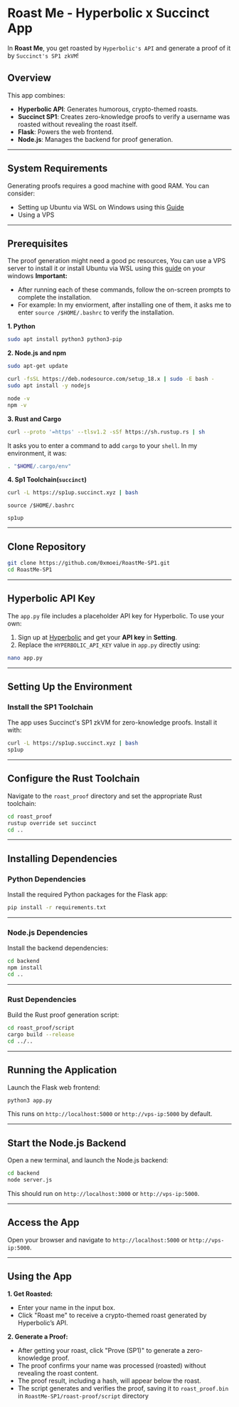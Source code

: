 # Roast Me - Hyperbolic x Succinct App
In **Roast Me**, you get roasted by `Hyperbolic's API` and generate a proof of it by `Succinct's SP1 zkVM`!

## Overview
This app combines:
- **Hyperbolic API**: Generates humorous, crypto-themed roasts.
- **Succinct SP1**: Creates zero-knowledge proofs to verify a username was roasted without revealing the roast itself.
- **Flask**: Powers the web frontend.
- **Node.js**: Manages the backend for proof generation.

---

## System Requirements
Generating proofs requires a good machine with good RAM. You can consider:
* Setting up Ubuntu via WSL on Windows using this [Guide](https://github.com/0xmoei/Install-Linux-on-Windows)
* Using a VPS

---

## Prerequisites
The proof generation might need a good pc resources, You can use a VPS server to  install it or install Ubuntu via WSL using this [guide](https://github.com/0xmoei/Install-Linux-on-Windows) on your windows
**Important:**
* After running each of these commands, follow the on-screen prompts to complete the installation.
* For example: In my enviorment, after installing one of them, it asks me to enter `source /$HOME/.bashrc` to verify the installation.

**1. Python**
```bash
sudo apt install python3 python3-pip
```

**2. Node.js and npm**
```bash
sudo apt-get update

curl -fsSL https://deb.nodesource.com/setup_18.x | sudo -E bash -
sudo apt install -y nodejs

node -v
npm -v
```

**3. Rust and Cargo**
```bash
curl --proto '=https' --tlsv1.2 -sSf https://sh.rustup.rs | sh
```
It asks you to enter a command to add `cargo` to your `shell`. In my environment, it was:
```bash
. "$HOME/.cargo/env"
```

**4. Sp1 Toolchain(`succinct`)**
```bash
curl -L https://sp1up.succinct.xyz | bash
```
```
source /$HOME/.bashrc
```
```
sp1up
```

---

## Clone Repository
```bash
git clone https://github.com/0xmoei/RoastMe-SP1.git
cd RoastMe-SP1
```

---

## Hyperbolic API Key
The `app.py` file includes a placeholder API key for Hyperbolic. To use your own:
1. Sign up at [Hyperbolic](https://app.hyperbolic.xyz/) and get your **API key** in **Setting**.
2. Replace the `HYPERBOLIC_API_KEY` value in `app.py` directly using:
```bash
nano app.py
```

---

## Setting Up the Environment
### Install the SP1 Toolchain
The app uses Succinct's SP1 zkVM for zero-knowledge proofs. Install it with:
```bash
curl -L https://sp1up.succinct.xyz | bash
sp1up
```

---

## Configure the Rust Toolchain
Navigate to the `roast_proof` directory and set the appropriate Rust toolchain:
```bash
cd roast_proof
rustup override set succinct
cd ..
```

---

## Installing Dependencies
### Python Dependencies
Install the required Python packages for the Flask app:
```bash
pip install -r requirements.txt
```

---

### Node.js Dependencies
Install the backend dependencies:
```bash 
cd backend
npm install
cd ..
```

---

### Rust Dependencies
Build the Rust proof generation script:
```bash
cd roast_proof/script
cargo build --release
cd ../..
```

---

## Running the Application
Launch the Flask web frontend:
```bash
python3 app.py
```
This runs on `http://localhost:5000` or `http://vps-ip:5000` by default.

---

## Start the Node.js Backend
Open a new terminal, and launch the Node.js backend:
```bash
cd backend
node server.js
```
This should run on `http://localhost:3000` or `http://vps-ip:5000`.

---

## Access the App
Open your browser and navigate to `http://localhost:5000` or `http://vps-ip:5000`.

---

## Using the App
**1. Get Roasted:**
  - Enter your name in the input box.
  - Click "Roast me" to receive a crypto-themed roast generated by Hyperbolic’s API.

**2. Generate a Proof:**
  - After getting your roast, click "Prove (SP1)" to generate a zero-knowledge proof.
  - The proof confirms your name was processed (roasted) without revealing the roast content.
  - The proof result, including a hash, will appear below the roast.
  - The script generates and verifies the proof, saving it to `roast_proof.bin` in `RoastMe-SP1/roast-proof/script` directory

